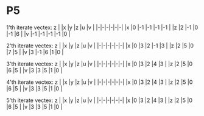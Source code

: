 # P5
1'th iterate vectex: z
|  |x |y |z |u |v |
|-|-|-|-|-|-|
|x |0 |-1 |-1 |-1 |-1 |
|z |2 |-1 |0 |-1 |6 |
|v |-1 |-1 |-1 |-1 |0 |

2'th iterate vectex: z
|  |x |y |z |u |v |
|-|-|-|-|-|-|
|x |0 |3 |2 |-1 |3 |
|z |2 |5 |0 |7 |5 |
|v |3 |-1 |6 |1 |0 |

3'th iterate vectex: z
|  |x |y |z |u |v |
|-|-|-|-|-|-|
|x |0 |3 |2 |4 |3 |
|z |2 |5 |0 |6 |5 |
|v |3 |3 |5 |1 |0 |

4'th iterate vectex: z
|  |x |y |z |u |v |
|-|-|-|-|-|-|
|x |0 |3 |2 |4 |3 |
|z |2 |5 |0 |6 |5 |
|v |3 |3 |5 |1 |0 |

5'th iterate vectex: z
|  |x |y |z |u |v |
|-|-|-|-|-|-|
|x |0 |3 |2 |4 |3 |
|z |2 |5 |0 |6 |5 |
|v |3 |3 |5 |1 |0 |

